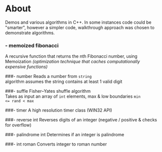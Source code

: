 # About

Demos and various algorithms in C++.
In some instances code could be "smarter", however a simpler code, walkthrough approach was chosen to demonstrate algorithms.

### - memoized fibonacci
A recursive function that returns the nth Fibonacci number, using Memoization *(optimization technique that caches computationally expensive functions)*

###- number
Reads a number from <code>string</code><br/>
algorithm assumes the string contains at least 1 valid digit

###- suffle
Fisher–Yates shuffle algorithm<br/>
Takes as input an array of <code>int</code> elements, max & low boundaries 
<code>min <= rand &lt; max</code>

###- timer
A high resolution timer class (WIN32 API)

###- reverse int
Reverses digits of an integer (negative / positive & checks for overflow)

###- palindrome int
Determines if an integer is palindrome

###- int roman
Converts integer to roman number

